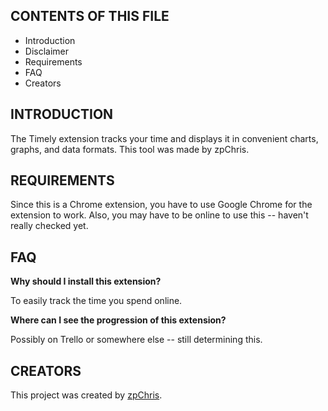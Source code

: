 CONTENTS OF THIS FILE
---------------------
   
 * Introduction
 * Disclaimer
 * Requirements
 * FAQ
 * Creators

INTRODUCTION
------------

The Timely extension tracks your time and displays it in convenient charts, graphs, and data formats. This tool was made by zpChris.

REQUIREMENTS
------------

Since this is a Chrome extension, you have to use Google Chrome for the extension to work. Also, you may have to be online to use this -- haven't really checked yet.

FAQ
---

**Why should I install this extension?**

To easily track the time you spend online.

**Where can I see the progression of this extension?**

Possibly on Trello or somewhere else -- still determining this.

CREATORS
--------

This project was created by <a href="https://chrismelliott.com">zpChris</a>.
